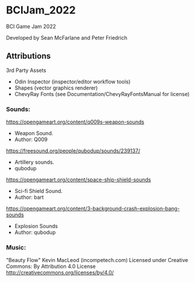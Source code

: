 # BCIJam_2022
BCI Game Jam 2022

Developed by Sean McFarlane and Peter Friedrich

## Attributions
3rd Party Assets
- Odin Inspector (inspector/editor workflow tools)
- Shapes (vector graphics renderer)
- ChevyRay Fonts (see Documentation/ChevyRayFontsManual for license)


### Sounds:
https://opengameart.org/content/q009s-weapon-sounds
- Weapon Sound.
- Author: Q009

https://freesound.org/people/qubodup/sounds/239137/
- Artillery sounds.
- qubodup

https://opengameart.org/content/space-ship-shield-sounds
- Sci-fi Shield Sound.
- Author: bart

https://opengameart.org/content/3-background-crash-explosion-bang-sounds
- Explosion Sounds
- Author: qubodup

### Music:
"Beauty Flow" Kevin MacLeod (incompetech.com)
Licensed under Creative Commons: By Attribution 4.0 License
http://creativecommons.org/licenses/by/4.0/
